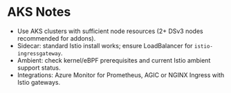 # AKS Notes

- Use AKS clusters with sufficient node resources (2+ DSv3 nodes recommended for addons).
- Sidecar: standard Istio install works; ensure LoadBalancer for `istio-ingressgateway`.
- Ambient: check kernel/eBPF prerequisites and current Istio ambient support status.
- Integrations: Azure Monitor for Prometheus, AGIC or NGINX Ingress with Istio gateways.
